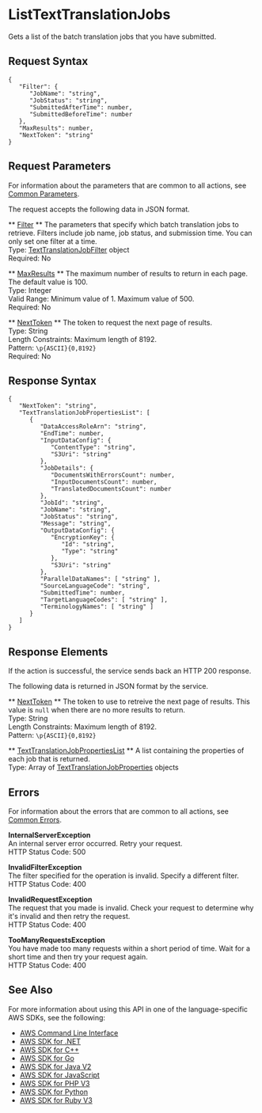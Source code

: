 # ListTextTranslationJobs<a name="API_ListTextTranslationJobs"></a>

Gets a list of the batch translation jobs that you have submitted\.

## Request Syntax<a name="API_ListTextTranslationJobs_RequestSyntax"></a>

```
{
   "Filter": { 
      "JobName": "string",
      "JobStatus": "string",
      "SubmittedAfterTime": number,
      "SubmittedBeforeTime": number
   },
   "MaxResults": number,
   "NextToken": "string"
}
```

## Request Parameters<a name="API_ListTextTranslationJobs_RequestParameters"></a>

For information about the parameters that are common to all actions, see [Common Parameters](CommonParameters.md)\.

The request accepts the following data in JSON format\.

 ** [Filter](#API_ListTextTranslationJobs_RequestSyntax) **   <a name="Translate-ListTextTranslationJobs-request-Filter"></a>
The parameters that specify which batch translation jobs to retrieve\. Filters include job name, job status, and submission time\. You can only set one filter at a time\.  
Type: [TextTranslationJobFilter](API_TextTranslationJobFilter.md) object  
Required: No

 ** [MaxResults](#API_ListTextTranslationJobs_RequestSyntax) **   <a name="Translate-ListTextTranslationJobs-request-MaxResults"></a>
The maximum number of results to return in each page\. The default value is 100\.  
Type: Integer  
Valid Range: Minimum value of 1\. Maximum value of 500\.  
Required: No

 ** [NextToken](#API_ListTextTranslationJobs_RequestSyntax) **   <a name="Translate-ListTextTranslationJobs-request-NextToken"></a>
The token to request the next page of results\.  
Type: String  
Length Constraints: Maximum length of 8192\.  
Pattern: `\p{ASCII}{0,8192}`   
Required: No

## Response Syntax<a name="API_ListTextTranslationJobs_ResponseSyntax"></a>

```
{
   "NextToken": "string",
   "TextTranslationJobPropertiesList": [ 
      { 
         "DataAccessRoleArn": "string",
         "EndTime": number,
         "InputDataConfig": { 
            "ContentType": "string",
            "S3Uri": "string"
         },
         "JobDetails": { 
            "DocumentsWithErrorsCount": number,
            "InputDocumentsCount": number,
            "TranslatedDocumentsCount": number
         },
         "JobId": "string",
         "JobName": "string",
         "JobStatus": "string",
         "Message": "string",
         "OutputDataConfig": { 
            "EncryptionKey": { 
               "Id": "string",
               "Type": "string"
            },
            "S3Uri": "string"
         },
         "ParallelDataNames": [ "string" ],
         "SourceLanguageCode": "string",
         "SubmittedTime": number,
         "TargetLanguageCodes": [ "string" ],
         "TerminologyNames": [ "string" ]
      }
   ]
}
```

## Response Elements<a name="API_ListTextTranslationJobs_ResponseElements"></a>

If the action is successful, the service sends back an HTTP 200 response\.

The following data is returned in JSON format by the service\.

 ** [NextToken](#API_ListTextTranslationJobs_ResponseSyntax) **   <a name="Translate-ListTextTranslationJobs-response-NextToken"></a>
The token to use to retreive the next page of results\. This value is `null` when there are no more results to return\.  
Type: String  
Length Constraints: Maximum length of 8192\.  
Pattern: `\p{ASCII}{0,8192}` 

 ** [TextTranslationJobPropertiesList](#API_ListTextTranslationJobs_ResponseSyntax) **   <a name="Translate-ListTextTranslationJobs-response-TextTranslationJobPropertiesList"></a>
A list containing the properties of each job that is returned\.  
Type: Array of [TextTranslationJobProperties](API_TextTranslationJobProperties.md) objects

## Errors<a name="API_ListTextTranslationJobs_Errors"></a>

For information about the errors that are common to all actions, see [Common Errors](CommonErrors.md)\.

 **InternalServerException**   
An internal server error occurred\. Retry your request\.  
HTTP Status Code: 500

 **InvalidFilterException**   
The filter specified for the operation is invalid\. Specify a different filter\.  
HTTP Status Code: 400

 **InvalidRequestException**   
 The request that you made is invalid\. Check your request to determine why it's invalid and then retry the request\.   
HTTP Status Code: 400

 **TooManyRequestsException**   
 You have made too many requests within a short period of time\. Wait for a short time and then try your request again\.  
HTTP Status Code: 400

## See Also<a name="API_ListTextTranslationJobs_SeeAlso"></a>

For more information about using this API in one of the language\-specific AWS SDKs, see the following:
+  [ AWS Command Line Interface](https://docs.aws.amazon.com/goto/aws-cli/translate-2017-07-01/ListTextTranslationJobs) 
+  [ AWS SDK for \.NET](https://docs.aws.amazon.com/goto/DotNetSDKV3/translate-2017-07-01/ListTextTranslationJobs) 
+  [ AWS SDK for C\+\+](https://docs.aws.amazon.com/goto/SdkForCpp/translate-2017-07-01/ListTextTranslationJobs) 
+  [ AWS SDK for Go](https://docs.aws.amazon.com/goto/SdkForGoV1/translate-2017-07-01/ListTextTranslationJobs) 
+  [ AWS SDK for Java V2](https://docs.aws.amazon.com/goto/SdkForJavaV2/translate-2017-07-01/ListTextTranslationJobs) 
+  [ AWS SDK for JavaScript](https://docs.aws.amazon.com/goto/AWSJavaScriptSDK/translate-2017-07-01/ListTextTranslationJobs) 
+  [ AWS SDK for PHP V3](https://docs.aws.amazon.com/goto/SdkForPHPV3/translate-2017-07-01/ListTextTranslationJobs) 
+  [ AWS SDK for Python](https://docs.aws.amazon.com/goto/boto3/translate-2017-07-01/ListTextTranslationJobs) 
+  [ AWS SDK for Ruby V3](https://docs.aws.amazon.com/goto/SdkForRubyV3/translate-2017-07-01/ListTextTranslationJobs) 